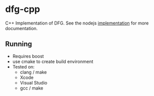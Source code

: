 dfg-cpp
=======

C++ Implementation of DFG.  See the nodejs [implementation](https://github.com/polidore/dfg) for more documentation.

## Running

* Requires boost
* use cmake to create build environment
* Tested on:
  * clang / make
  * Xcode
  * Visual Studio
  * gcc / make
